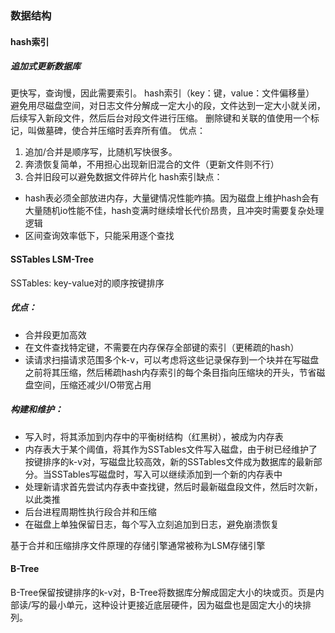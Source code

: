 ### 数据结构

#### hash索引

##### 追加式更新数据库

更快写，查询慢，因此需要索引。
hash索引（key：键，value：文件偏移量）
避免用尽磁盘空间，对日志文件分解成一定大小的段，文件达到一定大小就关闭，后续写入新段文件，然后后台对段文件进行压缩。
删除键和关联的值使用一个标记，叫做墓碑，使合并压缩时丢弃所有值。
优点：

1. 追加/合并是顺序写，比随机写快很多。
2. 奔溃恢复简单，不用担心出现新旧混合的文件（更新文件则不行）
3. 合并旧段可以避免数据文件碎片化
   hash索引缺点：

- hash表必须全部放进内存，大量键情况性能咋搞。因为磁盘上维护hash会有大量随机io性能不佳，hash变满时继续增长代价昂贵，且冲突时需要复杂处理逻辑
- 区间查询效率低下，只能采用逐个查找

#### SSTables LSM-Tree

SSTables: key-value对的顺序按键排序

##### 优点：

- 合并段更加高效
- 在文件查找特定键，不需要在内存保存全部键的索引（更稀疏的hash）
- 读请求扫描请求范围多个k-v，可以考虑将这些记录保存到一个块并在写磁盘之前将其压缩，然后稀疏hash内存索引的每个条目指向压缩块的开头，节省磁盘空间，压缩还减少I/O带宽占用

##### 构建和维护：

- 写入时，将其添加到内存中的平衡树结构（红黑树），被成为内存表
- 内存表大于某个阈值，将其作为SSTables文件写入磁盘，由于树已经维护了按键排序的k-v对，写磁盘比较高效，新的SSTables文件成为数据库的最新部分。当SSTables写磁盘时，写入可以继续添加到一个新的内存表中
- 处理新请求首先尝试内存表中查找键，然后时最新磁盘段文件，然后时次新，以此类推
- 后台进程周期性执行段合并和压缩
- 在磁盘上单独保留日志，每个写入立刻追加到日志，避免崩溃恢复

基于合并和压缩排序文件原理的存储引擎通常被称为LSM存储引擎

#### B-Tree

B-Tree保留按键排序的k-v对，B-Tree将数据库分解成固定大小的块或页。页是内部读/写的最小单元，这种设计更接近底层硬件，因为磁盘也是固定大小的块排列。